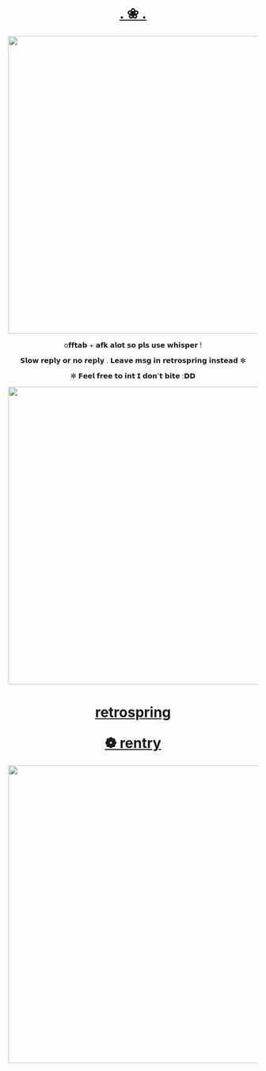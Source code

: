 <h1 align="center"></[](i)>


[. ❀ . ](htt)


</h1>

<p align="center"><img src="https://i.imgur.com/dLcLEQ2.png&=80" width="600">
  
<p align="center"> o𝗳𝗳𝘁𝗮𝗯 + 𝗮𝗳𝗸 𝗮𝗹𝗼𝘁 𝘀𝗼 𝗽𝗹𝘀 𝘂𝘀𝗲 𝘄𝗵𝗶𝘀𝗽𝗲𝗿 !

<p align="center"> 𝗦𝗹𝗼𝘄 𝗿𝗲𝗽𝗹𝘆 𝗼𝗿 𝗻𝗼 𝗿𝗲𝗽𝗹𝘆 . 𝗟𝗲𝗮𝘃𝗲 𝗺𝘀𝗴 𝗶𝗻 𝗿𝗲𝘁𝗿𝗼𝘀𝗽𝗿𝗶𝗻𝗴 𝗶𝗻𝘀𝘁𝗲𝗮𝗱 ✻

    
<p align="center">✻  𝗙𝗲𝗲𝗹 𝗳𝗿𝗲𝗲 𝘁𝗼 𝗶𝗻𝘁 𝗜 𝗱𝗼𝗻'𝘁 𝗯𝗶𝘁𝗲 :𝗗𝗗

<p align="center"><img src="https://i.imgur.com/3HNDQbW.png&=80" width="600">

<h1 align="center"></[](h)>

[retrospring](https://retrospring.net/@Hellscent)

[❁ rentry](https://rentry.co/lunnae)

</h1>

  
<p align="center"><img src="https://i.imgur.com/iLYI2jR.png&=80" width="600">
